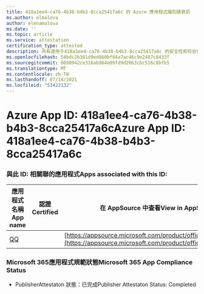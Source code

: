 ```yaml
---
title: 418a1ee4-ca76-4b38-b4b3-8cca25417a6c 的 Azure 應用程式識別碼資訊
ms.author: elmalova
author: elenamalova
ms.date: ''
ms.topic: article
ms.service: attestation
certification_type: attested
description: 所有適用于418a1ee4-ca76-4b38-b4b3-8cca25417a6c 的安全性和符合性資訊資訊。
ms.openlocfilehash: 54bdc2b381d9ed860bf84a7ac46c9e2487c8433f
ms.sourcegitcommit: 0098942ce316ab984e09fd9d2063cbc516c8bfb5
ms.translationtype: MT
ms.contentlocale: zh-TW
ms.lasthandoff: 07/14/2021
ms.locfileid: "53422132"
---
```

# <a name="azure-app-id-418a1ee4-ca76-4b38-b4b3-8cca25417a6c"></a><span data-ttu-id="b91bc-103">Azure App ID: 418a1ee4-ca76-4b38-b4b3-8cca25417a6c</span><span class="sxs-lookup"><span data-stu-id="b91bc-103">Azure App ID: 418a1ee4-ca76-4b38-b4b3-8cca25417a6c</span></span>


### <a name="apps-associated-with-this-id"></a><span data-ttu-id="b91bc-104">與此 ID: 相關聯的應用程式</span><span class="sxs-lookup"><span data-stu-id="b91bc-104">Apps associated with this ID:</span></span>
| <span data-ttu-id="b91bc-105">**應用程式名稱**</span><span class="sxs-lookup"><span data-stu-id="b91bc-105">**App name**</span></span> | <span data-ttu-id="b91bc-106">**認證**</span><span class="sxs-lookup"><span data-stu-id="b91bc-106">**Certified**</span></span> | <span data-ttu-id="b91bc-107">**在 AppSource 中查看**</span><span class="sxs-lookup"><span data-stu-id="b91bc-107">**View in AppSource**</span></span> |
|-|-|-|
| [<span data-ttu-id="b91bc-108">Q</span><span class="sxs-lookup"><span data-stu-id="b91bc-108">Q</span></span>](https://docs.microsoft.com/en-us/microsoft-365-app-certification/forward/WA104381433) |  | [https://appsource.microsoft.com/product/office/WA104381433](https://appsource.microsoft.com/product/office/WA104381433) |

### <a name="microsoft-365-app-compliance-status"></a><span data-ttu-id="b91bc-109">Microsoft 365應用程式規範狀態</span><span class="sxs-lookup"><span data-stu-id="b91bc-109">Microsoft 365 App Compliance Status</span></span>
- <span data-ttu-id="b91bc-110">PublisherAttestaton 狀態：已完成</span><span class="sxs-lookup"><span data-stu-id="b91bc-110">Publisher Attestaton Status: Completed</span></span>
